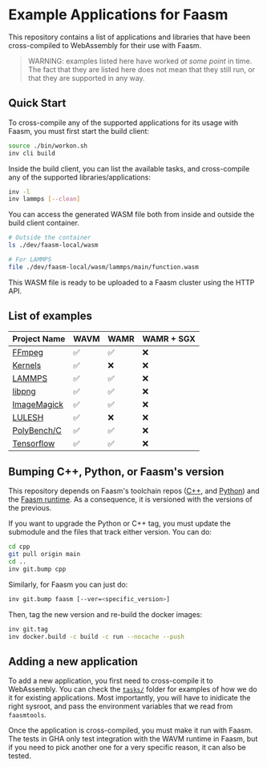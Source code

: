 # Example Applications for Faasm

This repository contains a list of applications and libraries that have been
cross-compiled to WebAssembly for their use with Faasm.

> WARNING: examples listed here have worked _at some point_ in time. The fact
> that they are listed here does not mean that they still run, or that they
> are supported in any way.

## Quick Start

To cross-compile any of the supported applications for its usage with Faasm,
you must first start the build client:

```bash
source ./bin/workon.sh
inv cli build
```

Inside the build client, you can list the available tasks, and cross-compile
any of the supported libraries/applications:

```bash
inv -l
inv lammps [--clean]
```

You can access the generated WASM file both from inside and outside the build
client container.

```bash
# Outside the container
ls ./dev/faasm-local/wasm

# For LAMMPS
file ./dev/faasm-local/wasm/lammps/main/function.wasm
```

This WASM file is ready to be uploaded to a Faasm cluster using the HTTP API.

## List of examples

| Project Name | WAVM | WAMR | WAMR + SGX |
| --- | --- | --- | --- |
| [FFmpeg](https://github.com/faasm/FFmpeg) | :white_check_mark: | :white_check_mark: | :x: |
| [Kernels](https://github.com/faasm/Kernels) | :white_check_mark: | :x: | :x: |
| [LAMMPS](https://github.com/faasm/lammps) | :white_check_mark: | :white_check_mark: | :x: |
| [libpng](https://github.com/faasm/libpng) | :white_check_mark: | :white_check_mark: | :x: |
| [ImageMagick](https://github.com/faasm/ImageMagick) | :white_check_mark: | :white_check_mark: | :x: |
| [LULESH](https://github.com/faasm/LULESH) | :white_check_mark: | :x: | :x: |
| [PolyBench/C](https://github.com/faasm/polybench) | :white_check_mark: | :white_check_mark: | :x: |
| [Tensorflow](https://github.com/faasm/tensorflow) | :white_check_mark: | :white_check_mark: | :x: |

## Bumping C++, Python, or Faasm's version

This repository depends on Faasm's toolchain repos ([C++](https://github.com/faasm/cpp),
and [Python](https://github.com/faasm/python)) and the [Faasm runtime](
https://github.com/faasm/faasm). As a consequence, it is versioned with the
versions of the previous.

If you want to upgrade the Python or C++ tag, you must update the submodule
and the files that track either version. You can do:

```bash
cd cpp
git pull origin main
cd ..
inv git.bump cpp
```

Similarly, for Faasm you can just do:

```bash
inv git.bump faasm [--ver=<specific_version>]
```

Then, tag the new version and re-build the docker images:

```bash
inv git.tag
inv docker.build -c build -c run --nocache --push
```

## Adding a new application

To add a new application, you first need to cross-compile it to WebAssembly.
You can check the [`tasks/`](./tasks) folder for examples of how we do it for
existing applications. Most importantly, you will have to inidicate the right
sysroot, and pass the environment variables that we read from `faasmtools`.

Once the application is cross-compiled, you must make it run with Faasm. The
tests in GHA only test integration with the WAVM runtime in Faasm, but if you
need to pick another one for a very specific reason, it can also be tested.
